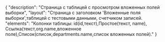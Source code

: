 {
"description": "Страница с таблицей c просмотром вложенных полей выборки",
"layout": "Страница с заголовком 'Вложенные поля выборки',таблицей с тестовыми данными, счетчиком записей. 
"elements": "Колонки таблицы: id(id,текст),Простое(текст, name), Ссылка(текст,org.name,вложенное поле),Список(список,departments.name,список вложенных полей)."
}